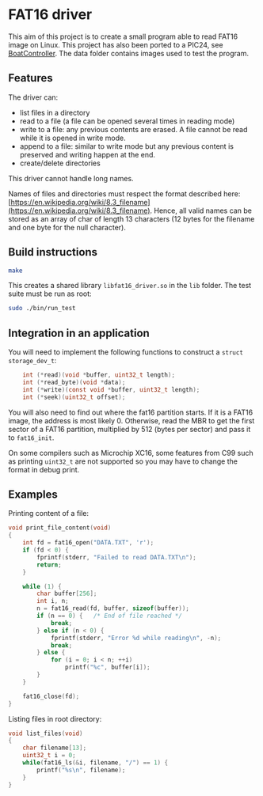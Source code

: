 # FAT16 driver

This aim of this project is to create a small program able to read FAT16 image on Linux. This project has also been ported to a PIC24, see [BoatController](https://github.com/francois-berder/BoatController).
The data folder contains images used to test the program.

## Features

The driver can:

- list files in a directory
- read to a file (a file can be opened several times in reading mode)
- write to a file: any previous contents are erased. A file cannot be read while it is opened in write mode.
- append to a file: similar to write mode but any previous content is preserved and writing happen at the end.
- create/delete directories

This driver cannot handle long names.

Names of files and directories must respect the format described here: [https://en.wikipedia.org/wiki/8.3_filename](https://en.wikipedia.org/wiki/8.3_filename). Hence, all valid names can be stored as an array of char of length 13 characters (12 bytes for the filename and one byte for the null character).

## Build instructions

```sh
make
```

This creates a shared library ```libfat16_driver.so``` in the ```lib``` folder.
The test suite must be run as root:

```sh
sudo ./bin/run_test
```

## Integration in an application

You will need to implement the following functions to construct a ```struct storage_dev_t```:

```c
    int (*read)(void *buffer, uint32_t length);
    int (*read_byte)(void *data);
    int (*write)(const void *buffer, uint32_t length);
    int (*seek)(uint32_t offset);
```

You will also need to find out where the fat16 partition starts. If it is a FAT16 image, the address is most likely 0. Otherwise, read the MBR to get the first sector of a FAT16 partition, multiplied by 512 (bytes per sector) and pass it to ```fat16_init```.

On some compilers such as Microchip XC16, some features from C99 such as printing ```uint32_t``` are not supported
so you may have to change the format in debug print.

## Examples

Printing content of a file:

```c
void print_file_content(void)
{
    int fd = fat16_open("DATA.TXT", 'r');
    if (fd < 0) {
        fprintf(stderr, "Failed to read DATA.TXT\n");
        return;
    }

    while (1) {
        char buffer[256];
        int i, n;
        n = fat16_read(fd, buffer, sizeof(buffer));
        if (n == 0) {   /* End of file reached */
            break;
        } else if (n < 0) {
            fprintf(stderr, "Error %d while reading\n", -n);
            break;
        } else {
            for (i = 0; i < n; ++i)
                printf("%c", buffer[i]);
        }
    }

    fat16_close(fd);
}
```

Listing files in root directory:

```c
void list_files(void)
{
    char filename[13];
    uint32_t i = 0;
    while(fat16_ls(&i, filename, "/") == 1) {
        printf("%s\n", filename);
    }
}
```
